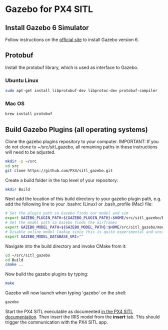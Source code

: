 # Gazebo for PX4 SITL



## Install Gazebo 6 Simulator

Follow instructions on the [official site](http://gazebosim.org/tutorials?cat=install) to install Gazebo version 6.


## Protobuf

Install the protobuf library, which is used as interface to Gazebo.

### Ubuntu Linux

```bash
sudo apt-get install libprotobuf-dev libprotoc-dev protobuf-compiler
```

### Mac OS

```bash
brew install protobuf
```

## Build Gazebo Plugins (all operating systems)

Clone the gazebo plugins repository to your computer. IMPORTANT: If you do not clone to ~/src/sitl_gazebo, all remaining paths in these instructions will need to be adjusted.

```bash
mkdir -p ~/src
cd src
git clone https://github.com/PX4/sitl_gazebo.git
```

Create a build folder in the top level of your repository:

```bash
mkdir Build
```

Next add the location of this build directory to your gazebo plugin path, e.g. add the following line to your .bashrc (Linux) or .bash_profile (Mac) file:


```bash
# Set the plugin path so Gazebo finds our model and sim
export GAZEBO_PLUGIN_PATH=${GAZEBO_PLUGIN_PATH}:$HOME/src/sitl_gazebo/Build
# Set the model path so Gazebo finds the airframes
export GAZEBO_MODEL_PATH=${GAZEBO_MODEL_PATH}:$HOME/src/sitl_gazebo/models
# Disable online model lookup since this is quite experimental and unstable
export GAZEBO_MODEL_DATABASE_URI=""
```

Navigate into the build directory and invoke CMake from it:

```bash
cd ~/src/sitl_gazebo
cd Build
cmake ..
```

Now build the gazebo plugins by typing:

```bash
make
```

Gazebo will now launch when typing 'gazebo' on the shell:

```bash
gazebo
```

Start the PX4 SITL executable as documented [in the PX4 SITL documentation](http://dev.px4.io/simulation-gazebo.html). Then insert the IRIS model from the **insert** tab. This should trigger the communication with the PX4 SITL app.
